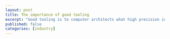 ```yaml
---
layout: post
title: The importance of good tooling
excerpt: "Good tooling is to computer architects what high precision instruments are to physicists."
published: false
categories: [industry]
---
```

